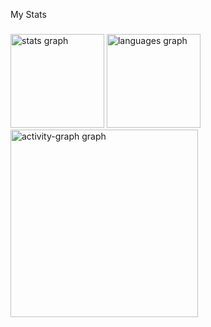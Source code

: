 <p align="left">My Stats</p>

###

<div align="left">
  <img src="https://github-readme-stats.vercel.app/api?username=RanndaLL0&hide_title=false&hide_rank=false&show_icons=true&include_all_commits=true&count_private=true&disable_animations=false&theme=gruvbox_light&locale=en&hide_border=false&order=1" height="150" alt="stats graph"  />
  <img src="https://github-readme-stats.vercel.app/api/top-langs?username=RanndaLL0&locale=pt-br&hide_title=false&layout=compact&card_width=320&langs_count=5&theme=gruvbox_light&hide_border=false&order=2" height="150" alt="languages graph"  />
  <img src="https://github-readme-activity-graph.vercel.app/graph?username=RanndaLL0&radius=16&theme=tokyo-day&area=true&order=5" height="300" alt="activity-graph graph"  />
</div>

###
